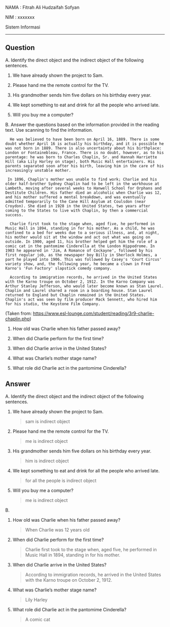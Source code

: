 NAMA : Fitrah Ali Hudzaifah Sofyan

NIM : xxxxxxx

Sistem Informasi

---

## Question

A. Identify the direct object and the indirect object of the following sentences.

1. We have already shown the project to Sam.

2. Please hand me the remote control for the TV.

3. His grandmother sends him five dollars on his birthday every year.

4. We kept something to eat and drink for all the people who arrived late.

5. Will you buy me a computer?

B. Answer the questions based on the information provided in the reading text. Use scanning to find the information.

      He was believed to have been born on April 16, 1889. There is some doubt whether April 16 is actually his birthday, and it is possible he was not born in 1889. There is also uncertainty about his birthplace: London or Fontainebleau, France. There is no doubt, however, as to his parentage: he was born to Charles Chaplin, Sr. and Hannah Harriette Hill (aka Lily Harley on stage), both Music Hall entertainers. His parents separated soon after his birth, leaving him in the care of his increasingly unstable mother.

     In 1896, Chaplin's mother was unable to find work; Charlie and his older half-brother Sydney Chaplin had to be left in the workhouse at Lambeth, moving after several weeks to Hanwell School for Orphans and Destitute Children. His father died an alcoholic when Charlie was 12, and his mother suffered a mental breakdown, and was eventually admitted temporarily to the Cane Hill Asylum at Coulsdon (near Croydon). She died in 1928 in the United States, two years after coming to the States to live with Chaplin, by then a commercial success.

      Charlie first took to the stage when, aged five, he performed in Music Hall in 1894, standing in for his mother. As a child, he was confined to a bed for weeks due to a serious illness, and, at night, his mother would sit at the window and act out what was going on outside. In 1900, aged 11, his brother helped get him the role of a comic cat in the pantomime Cinderella at the London Hippodrome. In 1903 he appeared in 'Jim, A Romance of Cockayne', followed by his first regular job, as the newspaper boy Billy in Sherlock Holmes, a part he played into 1906. This was followed by Casey's 'Court Circus' variety show, and, the following year, he became a clown in Fred Karno's 'Fun Factory' slapstick comedy company.

      According to immigration records, he arrived in the United States with the Karno troupe on October 2, 1912. In the Karno Company was Arthur Stanley Jefferson, who would later become known as Stan Laurel. Chaplin and Laurel shared a room in a boarding house. Stan Laurel returned to England but Chaplin remained in the United States. Chaplin's act was seen by film producer Mack Sennett, who hired him for his studio, the Keystone Film Company.

(Taken from: https://www.esl-lounge.com/student/reading/3r9-charlie-chaplin.php)

1. How old was Charlie when his father passed away?

2. When did Charlie perform for the first time?

3. When did Charlie arrive in the United States?

4. What was Charlie’s mother stage name?

5. What role did Charlie act in the pantomime Cinderella?

## Answer

A. Identify the direct object and the indirect object of the following sentences.

1. We have already shown the project to Sam.
   > sam is indirect object

2. Please hand me the remote control for the TV.

    > me is indirect object

3. His grandmother sends him five dollars on his birthday every year.
    > him is indirect object

4. We kept something to eat and drink for all the people who arrived late.
   > for all the people is indirect object

5. Will you buy me a computer?
   > me is indirect object
   
B.

1. How old was Charlie when his father passed away?
    > When Charlie was 12 years old
2. When did Charlie perform for the first time?
    > Charlie first took to the stage when, aged five, he performed in Music Hall in 1894, standing in for his mother.
3. When did Charlie arrive in the United States?
    > According to immigration records, he arrived in the United States with the Karno troupe on October 2, 1912.
4. What was Charlie’s mother stage name?
    >Lily Harley
5. What role did Charlie act in the pantomime Cinderella?
    >A comic cat